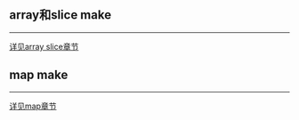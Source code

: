 ## **array和slice make**

---

[详见array slice章节](/datatype/arr_sli_make/)


## **map make**

---

[详见map章节](/datatype/map_main/)
